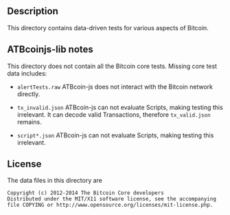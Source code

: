 Description
------------

This directory contains data-driven tests for various aspects of Bitcoin.


ATBcoinjs-lib notes
-------------------

This directory does not contain all the Bitcoin core tests.
Missing core test data includes:

* `alertTests.raw`
	ATBcoin-js does not interact with the Bitcoin network directly.

* `tx_invalid.json`
	ATBcoin-js can not evaluate Scripts, making testing this irrelevant.
	It can decode valid Transactions, therefore `tx_valid.json` remains.

* `script*.json`
	ATBcoin-js can not evaluate Scripts, making testing this irrelevant.


License
--------

The data files in this directory are

    Copyright (c) 2012-2014 The Bitcoin Core developers
    Distributed under the MIT/X11 software license, see the accompanying
    file COPYING or http://www.opensource.org/licenses/mit-license.php.
